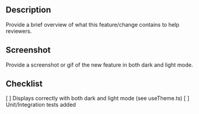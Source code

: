 ## Description

Provide a brief overview of what this feature/change contains to help reviewers.

## Screenshot

Provide a screenshot or gif of the new feature in both dark and light mode.

## Checklist

[ ] Displays correctly with both dark and light mode (see useTheme.ts)
[ ] Unit/Integration tests added
